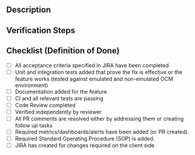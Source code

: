<!-- Please use the PR template and provide as much relevant information as you can, otherwise your PR may not get reviewed. -->

## Description
<!-- Please include a summary of the change and a link to the JIRA ticket. Please add any additional motivation and context as needed. Screenshots are also welcome -->

## Verification Steps
<!--
Add the steps required to check this change. Following an example.

1. Go to `XX >> YY >> SS`
2. Create a new item `N` with the info `X`
3. Try to edit this item 
4. Check if in the left menu the feature X is not so long present.

If manual verifications required, please provide an environment where the reviewers can easily validate the changes if possible to speed up the review process. 
-->

## Checklist (Definition of Done)
<!-- Please strikethrough options not relevant using two tildes ~~Text~~. Do not delete non relevant options -->
- [ ] All acceptance criteria specified in JIRA have been completed
- [ ] Unit and integration tests added that prove the fix is effective or the feature works (tested against emulated and non-emulated OCM environment)
- [ ] Documentation added for the feature
- [ ] CI and all relevant tests are passing
- [ ] Code Review completed
- [ ] Verified independently by reviewer
- [ ] All PR comments are resolved either by addressing them or creating follow up tasks
- [ ] Required metrics/dashboards/alerts have been added (or PR created).
- [ ] Required Standard Operating Procedure (SOP) is added.
- [ ] JIRA has created for changes required on the client side
